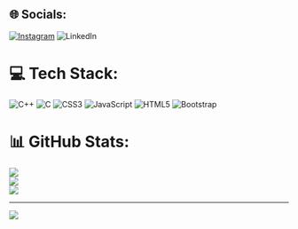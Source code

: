 
## 🌐 Socials:
[![Instagram](https://img.shields.io/badge/Instagram-%23E4405F.svg?logo=Instagram&logoColor=white)](https://instagram.com/rahul_hore_) ![LinkedIn](https://img.shields.io/badge/LinkedIn-%230077B5.svg?logo=linkedin&logoColor=white)

# 💻 Tech Stack:
![C++](https://img.shields.io/badge/c++-%2300599C.svg?style=flat&logo=c%2B%2B&logoColor=white) ![C](https://img.shields.io/badge/c-%2300599C.svg?style=flat&logo=c&logoColor=white) ![CSS3](https://img.shields.io/badge/css3-%231572B6.svg?style=flat&logo=css3&logoColor=white) ![JavaScript](https://img.shields.io/badge/javascript-%23323330.svg?style=flat&logo=javascript&logoColor=%23F7DF1E) ![HTML5](https://img.shields.io/badge/html5-%23E34F26.svg?style=flat&logo=html5&logoColor=white) ![Bootstrap](https://img.shields.io/badge/bootstrap-%23563D7C.svg?style=flat&logo=bootstrap&logoColor=white)
# 📊 GitHub Stats:
![](https://github-readme-stats.vercel.app/api?username=RahulHore26&theme=algolia&hide_border=false&include_all_commits=true&count_private=true)<br/>
![](https://github-readme-streak-stats.herokuapp.com/?user=RahulHore26&theme=algolia&hide_border=false)<br/>
![](https://github-readme-stats.vercel.app/api/top-langs/?username=RahulHore26&theme=algolia&hide_border=false&include_all_commits=true&count_private=true&layout=compact)

---
[![](https://visitcount.itsvg.in/api?id=RahulHore26&icon=0&color=0)](https://visitcount.itsvg.in)

<!-- Proudly created with GPRM ( https://gprm.itsvg.in ) -->
